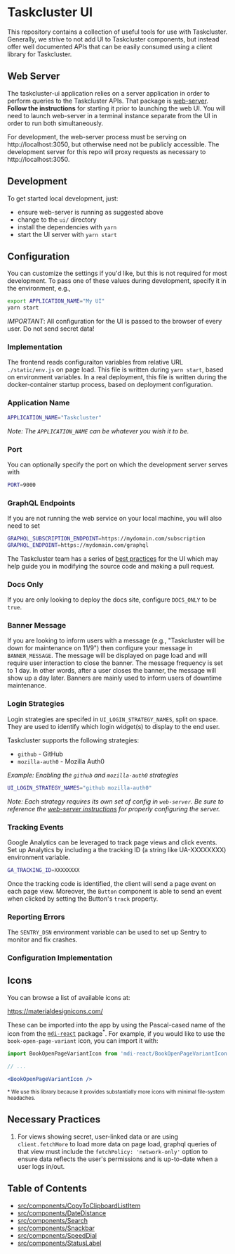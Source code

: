 # Taskcluster UI

This repository contains a collection of useful tools for use with Taskcluster.
Generally, we strive to not add UI to Taskcluster components, but instead offer
well documented APIs that can be easily consumed using a client library for
Taskcluster.

## Web Server

The taskcluster-ui application relies on a server application in order to
perform queries to the Taskcluster APIs. That package is
[web-server](../services/web-server).
**Follow the instructions** for starting it prior to launching
the web UI. You will need to launch web-server in a terminal
instance separate from the UI in order to run both simultaneously.

For development, the web-server process must be serving on
http://localhost:3050, but otherwise need not be publicly accessible. The
development server for this repo will proxy requests as necessary to
http://localhost:3050.

## Development

To get started local development, just:

* ensure web-server is running as suggested above
* change to the `ui/` directory
* install the dependencies with `yarn`
* start the UI server with `yarn start`

## Configuration

You can customize the settings if you'd like, but this is not required for most development.
To pass one of these values during development, specify it in the environment, e.g.,
```bash
export APPLICATION_NAME="My UI"
yarn start
```

_IMPORTANT_: All configuration for the UI is passed to the browser of every user.
Do not send secret data!

### Implementation

The frontend reads configuraiton variables from relative URL `./static/env.js` on page load.
This file is written during `yarn start`, based on environment variables.
In a real deployment, this file is written during the docker-container startup process, based on deployment configuration.

### Application Name

```bash
APPLICATION_NAME="Taskcluster"
```

_Note: The `APPLICATION_NAME` can be whatever you wish it to be._

### Port

You can optionally specify the port on which the development server serves with

```bash
PORT=9000
```

### GraphQL Endpoints

If you are not running the web service on your local machine, you will also need to set

```bash
GRAPHQL_SUBSCRIPTION_ENDPOINT=https://mydomain.com/subscription
GRAPHQL_ENDPOINT=https://mydomain.com/graphql
```

The Taskcluster team has a series of [best practices](../dev-docs/best-practices/ui.md) for the UI which may help
guide you in modifying the source code and making a pull request.

### Docs Only

If you are only looking to deploy the docs site, configure `DOCS_ONLY` to be `true`.

### Banner Message

If you are looking to inform users with a message (e.g., "Taskcluster will be down for maintenance on 11/9")
then configure your message in `BANNER_MESSAGE`. The message will be displayed on page load and will require user
interaction to close the banner. The message frequency is set to 1 day. In other words, after a user closes the banner,
the message will show up a day later. Banners are mainly used to inform users of downtime maintenance.  

### Login Strategies

Login strategies are specifed in `UI_LOGIN_STRATEGY_NAMES`, split on space. They are used to identify which
login widget(s) to display to the end user.

Taskcluster supports the following strategies:
* `github` - GitHub
* `mozilla-auth0` - Mozilla Auth0

_Example: Enabling the `github` and `mozilla-auth0` strategies_

```bash
UI_LOGIN_STRATEGY_NAMES="github mozilla-auth0"
```

_Note: Each strategy requires its own set of config in `web-server`. Be sure to reference the
[web-server instructions](../services/web-server#login-strategies)
for properly configuring the server._

### Tracking Events

Google Analytics can be leveraged to track page views and click events.
Set up Analytics by including a the tracking ID (a string like UA-XXXXXXXX) environment variable.

```bash
GA_TRACKING_ID=XXXXXXXX
```

Once the tracking code is identified, the client will send a page event on each page view.
Moreover, the `Button` component is able to send an event when clicked by setting
the Button's `track` property.

### Reporting Errors

The `SENTRY_DSN` environment variable can be used to set up Sentry to monitor and fix crashes.

### Configuration Implementation



## Icons

You can browse a list of available icons at:

https://materialdesignicons.com/

These can be imported into the app by using the Pascal-cased name of the icon from the
[`mdi-react`](https://github.com/levrik/mdi-react) package<sup>*</sup>.
For example, if you would like to use the `book-open-page-variant` icon, you can import it with:

```jsx
import BookOpenPageVariantIcon from 'mdi-react/BookOpenPageVariantIcon';

// ...

<BookOpenPageVariantIcon />
```

<sup>* We use this library because it provides substantially more icons with minimal file-system headaches.</sup>

## Necessary Practices

1. For views showing secret, user-linked data or are using `client.fetchMore` to load more data
on page load, graphql queries of that view must include the `fetchPolicy: 'network-only'` option to ensure
data reflects the user's permissions and is up-to-date when a user logs in/out.

## Table of Contents

<!-- TOC BEGIN -->
* [src/components/CopyToClipboardListItem](src/components/CopyToClipboardListItem#readme)
* [src/components/DateDistance](src/components/DateDistance#readme)
* [src/components/Search](src/components/Search#readme)
* [src/components/Snackbar](src/components/Snackbar#readme)
* [src/components/SpeedDial](src/components/SpeedDial#readme)
* [src/components/StatusLabel](src/components/StatusLabel#readme)
<!-- TOC END -->
